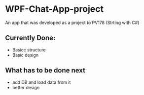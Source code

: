 # WPF-Chat-App-project
An app that was developed as a project to PV178 (Strting with C#)


## Currently Done:
- Basicc structure
- Basic design

## What has to be done next
- add DB and load data from it
- better design
